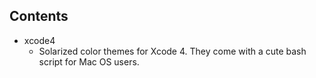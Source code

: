 ## Contents

* xcode4 
  * Solarized color themes for Xcode 4. They come with a cute bash script for
    Mac OS users.
